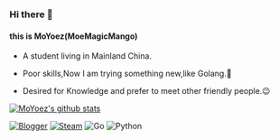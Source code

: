 ### Hi there 👋
 

#### this is MoYoez(MoeMagicMango)

  - A student living in Mainland China.

  - Poor skills,Now I am trying something new,like Golang.🤔

  - Desired for Knowledge and prefer to meet other friendly people.😉



[![MoYoez's github stats](https://github-readme-stats.vercel.app/api?username=moyoez&theme=blue-green)](https://github.com/moyoez?tab=repositories)


[![Blogger](https://img.shields.io/badge/Blogger-FF5722?style=for-the-badge&logo=blogger&logoColor=white)](https://www.imagic.run)
[![Steam](https://img.shields.io/badge/steam-%23000000.svg?style=for-the-badge&logo=steam&logoColor=white)](https://steamcommunity.com/id/akirasweetz)
![Go](https://img.shields.io/badge/go-%2300ADD8.svg?style=for-the-badge&logo=go&logoColor=white)
![Python](https://img.shields.io/badge/python-3670A0?style=for-the-badge&logo=python&logoColor=ffdd54)


